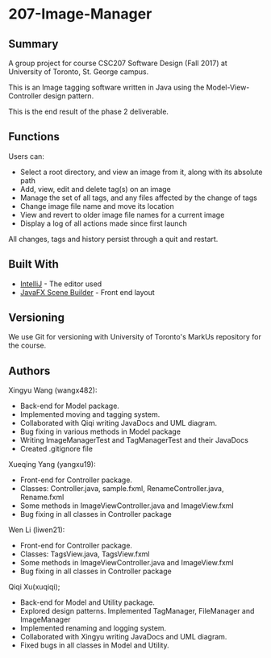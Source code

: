 # 207-Image-Manager

## Summary

A group project for course CSC207 Software Design (Fall 2017) at University of Toronto, St. George campus.

This is an Image tagging software written in Java using the Model-View-Controller design pattern.

This is the end result of the phase 2 deliverable.

## Functions

Users can:

<ul>
	<li>Select a root directory, and view an image from it, along with its absolute path
	<li>Add, view, edit and delete tag(s) on an image</li>
	<li>Manage the set of all tags, and any files affected by the change of tags</li>
	<li>Change image file name and move its location</li>
	<li>View and revert to older image file names for a current image</li>
	<li>Display a log of all actions made since first launch</li>
</ul>

All changes, tags and history persist through a quit and restart.

## Built With

* [IntelliJ](https://www.jetbrains.com/idea/) - The editor used
* [JavaFX Scene Builder](https://www.oracle.com/technetwork/java/javase/downloads/javafxscenebuilder-info-2157684.html) - Front end layout

## Versioning

We use Git for versioning with University of Toronto's MarkUs repository for the course.

## Authors

Xingyu Wang (wangx482):
<ul>
    <li>Back-end for Model package.
    <li>Implemented moving and tagging system.
    <li>Collaborated with Qiqi writing JavaDocs and UML diagram.
	<li>Bug fixing in various methods in Model package
	<li>Writing ImageManagerTest and TagManagerTest and their JavaDocs
	<li>Created .gitignore file
</ul>

Xueqing Yang (yangxu19):
<ul>
    <li>Front-end for Controller package.
    <li>Classes: Controller.java, sample.fxml, RenameController.java, Rename.fxml
    <li>Some methods in ImageViewController.java and ImageView.fxml
    <li>Bug fixing in all classes in Controller package
</ul>

Wen Li (liwen21):
<ul>
    <li>Front-end for Controller package.
    <li>Classes: TagsView.java, TagsView.fxml
    <li>Some methods in ImageViewController.java and ImageView.fxml
    <li>Bug fixing in all classes in Controller package
</ul>

Qiqi Xu(xuqiqi);
<ul>
    <li>Back-end for Model and Utility package.
    <li>Explored design patterns. Implemented TagManager, FileManager and ImageManager
    <li>Implemented renaming and logging system.
    <li>Collaborated with Xingyu writing JavaDocs and UML diagram.
    <li>Fixed bugs in all classes in Model and Utility.
</ul>

